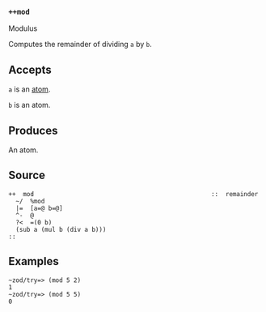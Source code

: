 ### `++mod`

Modulus

Computes the remainder of dividing `a` by `b`.

Accepts
-------

`a` is an [atom]().

`b` is an atom.

Produces
--------

An atom.

Source
------

    ++  mod                                                 ::  remainder
      ~/  %mod
      |=  [a=@ b=@]
      ^-  @
      ?<  =(0 b)
      (sub a (mul b (div a b)))
    ::

Examples
--------

    ~zod/try=> (mod 5 2)
    1
    ~zod/try=> (mod 5 5)
    0


